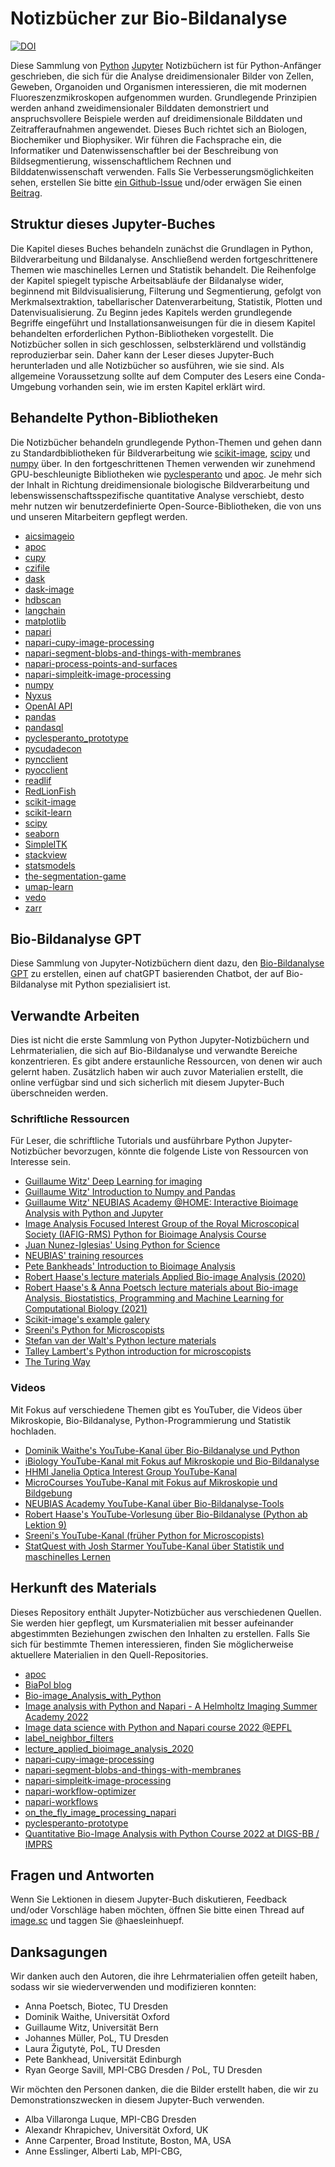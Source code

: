 # Notizbücher zur Bio-Bildanalyse
[![DOI](https://zenodo.org/badge/449194300.svg)](https://zenodo.org/badge/latestdoi/449194300)

Diese Sammlung von [Python](https://www.python.org/)
[Jupyter](https://jupyter.org/) Notizbüchern ist für Python-Anfänger geschrieben, die sich für die
Analyse dreidimensionaler Bilder von Zellen, Geweben, Organoiden und Organismen interessieren, die mit modernen Fluoreszenzmikroskopen aufgenommen wurden.
Grundlegende Prinzipien werden anhand zweidimensionaler Bilddaten demonstriert und anspruchsvollere Beispiele werden auf dreidimensionale Bilddaten und Zeitrafferaufnahmen angewendet.
Dieses Buch richtet sich an Biologen, Biochemiker und Biophysiker.
Wir führen die Fachsprache ein, die Informatiker und Datenwissenschaftler bei der Beschreibung von Bildsegmentierung, wissenschaftlichem Rechnen und Bilddatenwissenschaft verwenden.
Falls Sie Verbesserungsmöglichkeiten sehen, erstellen Sie bitte [ein Github-Issue](https://github.com/haesleinhuepf/BioImageAnalysisNotebooks/issues) und/oder erwägen Sie einen [Beitrag](https://github.com/haesleinhuepf/BioImageAnalysisNotebooks/blob/main/CONTRIBUTING.md).

## Struktur dieses Jupyter-Buches

Die Kapitel dieses Buches behandeln zunächst die Grundlagen in Python, Bildverarbeitung und Bildanalyse.
Anschließend werden fortgeschrittenere Themen wie maschinelles Lernen und Statistik behandelt.
Die Reihenfolge der Kapitel spiegelt typische Arbeitsabläufe der Bildanalyse wider, beginnend mit Bildvisualisierung, Filterung und Segmentierung, gefolgt von Merkmalsextraktion, tabellarischer Datenverarbeitung, Statistik, Plotten und Datenvisualisierung.
Zu Beginn jedes Kapitels werden grundlegende Begriffe eingeführt und Installationsanweisungen für die in diesem Kapitel behandelten erforderlichen Python-Bibliotheken vorgestellt.
Die Notizbücher sollen in sich geschlossen, selbsterklärend und vollständig reproduzierbar sein.
Daher kann der Leser dieses Jupyter-Buch herunterladen und alle Notizbücher so ausführen, wie sie sind.
Als allgemeine Voraussetzung sollte auf dem Computer des Lesers eine Conda-Umgebung vorhanden sein, wie im ersten Kapitel erklärt wird.

## Behandelte Python-Bibliotheken

Die Notizbücher behandeln grundlegende Python-Themen und gehen dann zu Standardbibliotheken für Bildverarbeitung wie
[scikit-image](http://scikit-image.org/), [scipy](https://scipy.org) und [numpy](https://numpy.org/) über.
In den fortgeschrittenen Themen verwenden wir zunehmend GPU-beschleunigte Bibliotheken wie
[pyclesperanto](https://github.com/clEsperanto/pyclesperanto_prototype) und [apoc](https://github.com/haesleinhuepf/apoc).
Je mehr sich der Inhalt in Richtung dreidimensionale biologische Bildverarbeitung und lebenswissenschaftsspezifische quantitative Analyse verschiebt,
desto mehr nutzen wir benutzerdefinierte Open-Source-Bibliotheken, die von uns und unseren Mitarbeitern gepflegt werden.

* [aicsimageio](https://github.com/AllenCellModeling/aicsimageio)
* [apoc](https://github.com/haesleinhuepf/apoc)
* [cupy](https://cupy.dev/)
* [czifile](https://pypi.org/project/czifile/)
* [dask](https://dask.org/)
* [dask-image](http://image.dask.org/en/latest/)
* [hdbscan](https://hdbscan.readthedocs.io/en/latest/how_hdbscan_works.html)
* [langchain](https://python.langchain.com/en/latest/index.html)
* [matplotlib](https://matplotlib.org/)
* [napari](https://napari.org/)
* [napari-cupy-image-processing](https://github.com/haesleinhuepf/napari-cupy-image-processing)
* [napari-segment-blobs-and-things-with-membranes](https://github.com/haesleinhuepf/napari-segment-blobs-and-things-with-membranes)
* [napari-process-points-and-surfaces](https://github.com/haesleinhuepf/napari-process-points-and-surfaces)
* [napari-simpleitk-image-processing](https://github.com/haesleinhuepf/napari-simpleitk-image-processing)
* [numpy](https://numpy.org/)
* [Nyxus](https://nyxus.readthedocs.io/en/latest/)
* [OpenAI API](https://openai.com/blog/openai-api)
* [pandas](https://pandas.pydata.org/)
* [pandasql](https://github.com/yhat/pandasql/)
* [pyclesperanto_prototype](https://github.com/clEsperanto/pyclesperanto_prototype)
* [pycudadecon](https://github.com/tlambert03/pycudadecon)
* [pyncclient](https://github.com/pragmaticindustries/pyncclient)
* [pyocclient](https://github.com/owncloud/pyocclient)
* [readlif](https://github.com/nimne/readlif)
* [RedLionFish](https://github.com/rosalindfranklininstitute/RedLionfish/)
* [scikit-image](http://scikit-image.org/)
* [scikit-learn](https://scikit-learn.org)
* [scipy](https://scipy.org/)
* [seaborn](https://seaborn.pydata.org/)
* [SimpleITK](https://simpleitk.readthedocs.io/en/master/)
* [stackview](https://github.com/haesleinhuepf/stackview)
* [statsmodels](https://www.statsmodels.org/stable/index.html)
* [the-segmentation-game](https://github.com/haesleinhuepf/the-segmentation-game)
* [umap-learn](https://umap-learn.readthedocs.io/en/latest/)
* [vedo](https://vedo.embl.es/)
* [zarr](https://zarr.readthedocs.io/en/stable/)

## Bio-Bildanalyse GPT

Diese Sammlung von Jupyter-Notizbüchern dient dazu, den [Bio-Bildanalyse GPT](https://chat.openai.com/g/g-psAohb1OY-bio-image-analysis) zu erstellen, einen auf chatGPT basierenden Chatbot, der auf Bio-Bildanalyse mit Python spezialisiert ist.

## Verwandte Arbeiten

Dies ist nicht die erste Sammlung von Python Jupyter-Notizbüchern und Lehrmaterialien, die sich auf Bio-Bildanalyse und verwandte Bereiche konzentrieren. Es gibt andere erstaunliche Ressourcen, von denen wir auch gelernt haben. Zusätzlich haben wir auch zuvor Materialien erstellt, die online verfügbar sind und sich sicherlich mit diesem Jupyter-Buch überschneiden werden.

### Schriftliche Ressourcen

Für Leser, die schriftliche Tutorials und ausführbare Python Jupyter-Notizbücher bevorzugen, könnte die folgende Liste von Ressourcen von Interesse sein.

* [Guillaume Witz' Deep Learning for imaging](https://github.com/guiwitz/DLImaging)
* [Guillaume Witz' Introduction to Numpy and Pandas](https://github.com/guiwitz/NumpyPandas_course)
* [Guillaume Witz' NEUBIAS Academy @HOME: Interactive Bioimage Analysis with Python and Jupyter](https://github.com/guiwitz/neubias_academy_biapy)
* [Image Analysis Focused Interest Group of the Royal Microscopical Society (IAFIG-RMS) Python for Bioimage Analysis Course](https://github.com/IAFIG-RMS/Python-for-Bioimage-Analysis)
* [Juan Nunez-Iglesias' Using Python for Science](https://github.com/jni/using-python-for-science)
* [NEUBIAS' training resources](https://neubias.github.io/training-resources/) 
* [Pete Bankheads' Introduction to Bioimage Analysis](https://bioimagebook.github.io/) 
* [Robert Haase's lecture materials Applied Bio-image Analysis (2020)](https://git.mpi-cbg.de/rhaase/lecture_applied_bioimage_analysis_2020)
* [Robert Haase's & Anna Poetsch lecture materials about Bio-image Analysis, Biostatistics, Programming and Machine Learning for Computational Biology (2021)](https://github.com/BiAPoL/Bio-image_Analysis_with_Python)
* [Scikit-image's example galery](https://scikit-image.org/docs/stable/auto_examples/index.html)
* [Sreeni's Python for Microscopists](https://github.com/bnsreenu/python_for_microscopists)
* [Stefan van der Walt's Python lecture materials](https://github.com/stefanv/teaching)
* [Talley Lambert's Python introduction for microscopists](https://github.com/tlambert03/hms_pyintro2)
* [The Turing Way](https://the-turing-way.netlify.app/)

### Videos
Mit Fokus auf verschiedene Themen gibt es YouTuber, die Videos über Mikroskopie, Bio-Bildanalyse, Python-Programmierung und Statistik hochladen.

* [Dominik Waithe's YouTube-Kanal über Bio-Bildanalyse und Python](https://www.youtube.com/user/odlogo)
* [iBiology YouTube-Kanal mit Fokus auf Mikroskopie und Bio-Bildanalyse](https://www.youtube.com/c/ibiology)
* [HHMI Janelia Optica Interest Group YouTube-Kanal](https://www.youtube.com/watch?v=stiM1v0oY9c&list=PLqwpOkZ9dxzKUjBx3dyaqjv6igKhGvAOG)
* [MicroCourses YouTube-Kanal mit Fokus auf Mikroskopie und Bildgebung](https://www.youtube.com/c/Microcourses/about)
* [NEUBIAS Academy YouTube-Kanal über Bio-Bildanalyse-Tools](https://youtube.com/neubias)
* [Robert Haase's YouTube-Vorlesung über Bio-Bildanalyse (Python ab Lektion 9)](https://www.youtube.com/playlist?list=PL5ESQNfM5lc7SAMstEu082ivW4BDMvd0U)
* [Sreeni's YouTube-Kanal (früher Python for Microscopists)](https://www.youtube.com/channel/UC34rW-HtPJulxr5wp2Xa04w)
* [StatQuest with Josh Starmer YouTube-Kanal über Statistik und maschinelles Lernen](https://www.youtube.com/channel/UCtYLUTtgS3k1Fg4y5tAhLbw)

## Herkunft des Materials

Dieses Repository enthält Jupyter-Notizbücher aus verschiedenen Quellen.
Sie werden hier gepflegt, um Kursmaterialien mit besser aufeinander abgestimmten Beziehungen zwischen den Inhalten zu erstellen.
Falls Sie sich für bestimmte Themen interessieren, finden Sie möglicherweise aktuellere Materialien in den Quell-Repositories.

* [apoc](https://github.com/haesleinhuepf/apoc)
* [BiaPol blog](https://github.com/biapol/blog)
* [Bio-image_Analysis_with_Python](https://github.com/BiAPoL/Bio-image_Analysis_with_Python)
* [Image analysis with Python and Napari - A Helmholtz Imaging Summer Academy 2022](https://github.com/BiAPoL/HIP_Introduction_to_Napari_and_image_processing_with_Python_2022)
* [Image data science with Python and Napari course 2022 @EPFL](https://github.com/BiAPoL/Image-data-science-with-Python-and-Napari-EPFL2022)
* [label_neighbor_filters](https://github.com/haesleinhuepf/label_neighbor_filters)
* [lecture_applied_bioimage_analysis_2020](https://git.mpi-cbg.de/rhaase/lecture_applied_bioimage_analysis_2020)
* [napari-cupy-image-processing](https://github.com/haesleinhuepf/napari-cupy-image-processing)
* [napari-segment-blobs-and-things-with-membranes](https://github.com/haesleinhuepf/napari-segment-blobs-and-things-with-membranes)
* [napari-simpleitk-image-processing](https://github.com/haesleinhuepf/napari-simpleitk-image-processing)
* [napari-workflow-optimizer](https://github.com/haesleinhuepf/napari-workflow-optimizer)
* [napari-workflows](https://github.com/haesleinhuepf/napari-workflows)
* [on_the_fly_image_processing_napari](https://github.com/BiAPoL/on_the_fly_image_processing_napari)
* [pyclesperanto-prototype](https://github.com/clesperanto/pyclesperanto_prototype/)
* [Quantitative Bio-Image Analysis with Python Course 2022 at DIGS-BB / IMPRS](https://github.com/BiAPoL/Quantitative_Bio_Image_Analysis_with_Python_2022)

## Fragen und Antworten

Wenn Sie Lektionen in diesem Jupyter-Buch diskutieren, Feedback und/oder Vorschläge haben möchten, öffnen Sie bitte einen Thread auf [image.sc](https://image.sc/) und taggen Sie @haesleinhuepf.

## Danksagungen

Wir danken auch den Autoren, die ihre Lehrmaterialien offen geteilt haben, sodass wir sie wiederverwenden und modifizieren konnten:
* Anna Poetsch, Biotec, TU Dresden
* Dominik Waithe, Universität Oxford
* Guillaume Witz, Universität Bern
* Johannes Müller, PoL, TU Dresden
* Laura Žigutytė, PoL, TU Dresden
* Pete Bankhead, Universität Edinburgh
* Ryan George Savill, MPI-CBG Dresden / PoL, TU Dresden

Wir möchten den Personen danken, die die Bilder erstellt haben, die wir zu Demonstrationszwecken in diesem Jupyter-Buch verwenden.
* Alba Villaronga Luque, MPI-CBG Dresden
* Alexandr Khrapichev, Universität Oxford, UK
* Anne Carpenter, Broad Institute, Boston, MA, USA
* Anne Esslinger, Alberti Lab, MPI-CBG,